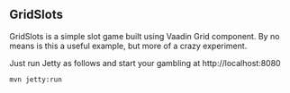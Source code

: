 ## GridSlots

GridSlots is a simple slot game built using Vaadin Grid component. By no means is this a useful example, but more of a crazy experiment.

Just run Jetty as follows and start your gambling at http://localhost:8080

```bash
mvn jetty:run
```
